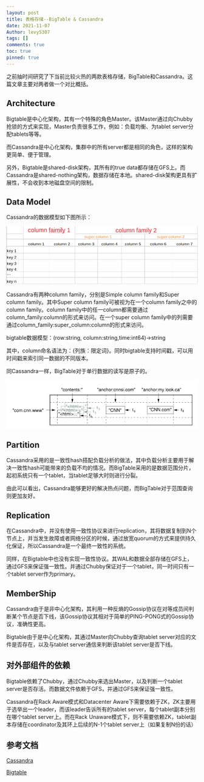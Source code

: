 ```yaml
---
layout: post
title: 表格存储--BigTable & Cassandra
date: 2021-11-07
Author: levy5307
tags: []
comments: true
toc: true
pinned: true
---
```


之前抽时间研究了下当前比较火热的两款表格存储，BigTable和Cassandra。这篇文章主要对两者做一个对比概括。

## Architecture

Bigtable是中心化架构，其有一个特殊的角色Master。该Master通过向Chubby抢锁的方式来实现，Master负责很多工作，例如：负载均衡、为tablet server分配tablets等等。

而Cassandra是中心化架构，集群中的所有server都是相同的角色，这样的架构更简单、便于管理。

另外，Bigtable是shared-disk架构，其所有的true data都存储在GFS上。而Cassandra是shared-nothing架构，数据存储在本地。shared-disk架构更具有扩展性，不会收到本地磁盘空间的限制。

## Data Model

Cassandra的数据模型如下图所示：

![](../images/cassandra-table.png)

Cassandra有两种column family，分别是Simple column family和Super column family。其中Super column family可被视为在一个column family之中的column family。column family中的任一column都需要通过column_family:column的形式来访问。在一个super column family中的列需要通过column_family:super_column:column的形式来访问。

bigtable数据模型：(row:string, column:string,time:int64)->string

其中，column命名语法为：{列族：限定词}。同时bigtable支持时间戳，可以用时间戳来索引同一数据的不同版本。

同Cassandra一样，BigTable对于单行数据的读写是原子的。

![](../images/bigtable-data-model.jpg)

## Partition

Cassandra采用的是一致性hash搭配负载分析的做法，其中负载分析主要用于解决一致性hash可能带来的负载不均的情况。而BigTable采用的是数据范围分片，起初系统只有一个tablet，当tablet足够大时则进行分裂。

由此可以看出，Cassandra能够更好的解决热点问题，而BigTable对于范围查询则更加友好。

## Replication

在Cassandra中，并没有使用一致性协议来进行replication，其将数据复制到N个节点上，并当发生故障或者网络分区的时候，通过放宽quorum的方式来提供持久化保证，所以Cassandra是一个最终一致性的系统。

同样，在Bigtable中也没有实现一致性协议。其WAL和数据全部存储在GFS上，通过GFS来保证强一致性。并通过Chubby保证对于一个tablet，同一时间只有一个tablet server作为primary。

## MemberShip

Cassandra由于是非中心化架构，其利用一种反熵的Gossip协议在对等成员间判断某个节点是否下线，该Gossip协议其相对于简单的PING-PONG式的Gossip协议，准确性更高。

Bigtable由于是中心化架构，其通过Master向Chubby查询tablet server对应的文件是否存在，以及与tablet server通信来判断该tablet server是否下线。

## 对外部组件的依赖

Bigtable依赖了Chubby，通过Chubby来选出Master，以及判断一个tablet server是否存活。而数据文件依赖于GFS，并通过GFS来保证强一致性。

Cassandra在Rack Aware模式和Datacenter Aware下需要依赖于ZK，ZK主要用于选举出一个leader，而该leader告诉所有的tablet server，每个tablet副本分别在哪个tablet server上。而在Rack Unaware模式下，则不需要依赖ZK，tablet副本存储在coordinator及其环上后续的N-1个tablet server上（如果复制N份的话）

## 参考文档

[Cassandra](https://levy5307.github.io/blog/Cassandra/)

[Bigtable](https://levy5307.github.io/blog/bigtable/)

